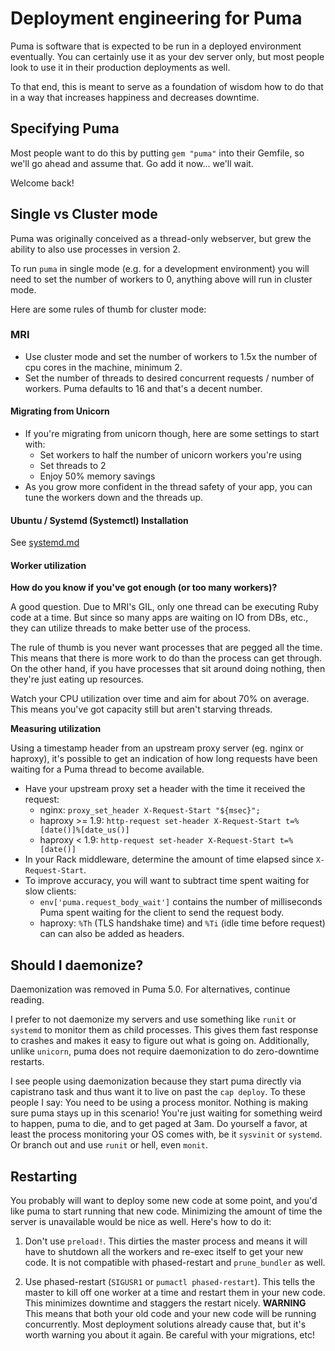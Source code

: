 # Deployment engineering for Puma

Puma is software that is expected to be run in a deployed environment eventually.
You can certainly use it as your dev server only, but most people look to use
it in their production deployments as well.

To that end, this is meant to serve as a foundation of wisdom how to do that
in a way that increases happiness and decreases downtime.

## Specifying Puma

Most people want to do this by putting `gem "puma"` into their Gemfile, so we'll
go ahead and assume that. Go add it now... we'll wait.

Welcome back!

## Single vs Cluster mode

Puma was originally conceived as a thread-only webserver, but grew the ability to
also use processes in version 2.

To run `puma` in single mode (e.g. for a development environment) you will need to
set the number of workers to 0, anything above will run in cluster mode.

Here are some rules of thumb for cluster mode:

### MRI

* Use cluster mode and set the number of workers to 1.5x the number of cpu cores
  in the machine, minimum 2.
* Set the number of threads to desired concurrent requests / number of workers.
  Puma defaults to 16 and that's a decent number.

#### Migrating from Unicorn

* If you're migrating from unicorn though, here are some settings to start with:
  * Set workers to half the number of unicorn workers you're using
  * Set threads to 2
  * Enjoy 50% memory savings
* As you grow more confident in the thread safety of your app, you can tune the
  workers down and the threads up.

#### Ubuntu / Systemd (Systemctl) Installation

See [systemd.md](systemd.md)

#### Worker utilization

**How do you know if you've got enough (or too many workers)?**

A good question. Due to MRI's GIL, only one thread can be executing Ruby code at a time.
But since so many apps are waiting on IO from DBs, etc., they can utilize threads
to make better use of the process.

The rule of thumb is you never want processes that are pegged all the time. This
means that there is more work to do than the process can get through. On the other
hand, if you have processes that sit around doing nothing, then they're just eating
up resources.

Watch your CPU utilization over time and aim for about 70% on average. This means
you've got capacity still but aren't starving threads.

**Measuring utilization**

Using a timestamp header from an upstream proxy server (eg. nginx or haproxy), it's
possible to get an indication of how long requests have been waiting for a Puma
thread to become available.

* Have your upstream proxy set a header with the time it received the request:
    * nginx: `proxy_set_header X-Request-Start "${msec}";`
    * haproxy >= 1.9: `http-request set-header X-Request-Start t=%[date()]%[date_us()]`
    * haproxy < 1.9: `http-request set-header X-Request-Start t=%[date()]`
* In your Rack middleware, determine the amount of time elapsed since `X-Request-Start`.
* To improve accuracy, you will want to subtract time spent waiting for slow clients:
    * `env['puma.request_body_wait']` contains the number of milliseconds Puma spent
      waiting for the client to send the request body.
    * haproxy: `%Th` (TLS handshake time) and `%Ti` (idle time before request) can
      can also be added as headers.

## Should I daemonize?

Daemonization was removed in Puma 5.0. For alternatives, continue reading.

I prefer to not daemonize my servers and use something like `runit` or `systemd` to
monitor them as child processes. This gives them fast response to crashes and
makes it easy to figure out what is going on. Additionally, unlike `unicorn`,
puma does not require daemonization to do zero-downtime restarts.

I see people using daemonization because they start puma directly via capistrano
task and thus want it to live on past the `cap deploy`. To these people I say:
You need to be using a process monitor. Nothing is making sure puma stays up in
this scenario! You're just waiting for something weird to happen, puma to die,
and to get paged at 3am. Do yourself a favor, at least the process monitoring
your OS comes with, be it `sysvinit` or `systemd`. Or branch out
and use `runit` or hell, even `monit`.

## Restarting

You probably will want to deploy some new code at some point, and you'd like
puma to start running that new code. Minimizing the amount of time the server
is unavailable would be nice as well. Here's how to do it:

1. Don't use `preload!`. This dirties the master process and means it will have
to shutdown all the workers and re-exec itself to get your new code. It is not compatible with phased-restart and `prune_bundler` as well.

1. Use phased-restart (`SIGUSR1` or `pumactl phased-restart`). This tells the master
to kill off one worker at a time and restart them in your new code. This minimizes
downtime and staggers the restart nicely. **WARNING** This means that both your
old code and your new code will be running concurrently. Most deployment solutions
already cause that, but it's worth warning you about it again. Be careful with your
migrations, etc!
